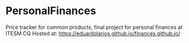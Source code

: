 # PersonalFinances
Price tracker for common products, final project for personal finances at ITESM CQ
Hosted at: https://eduardolarios.github.io/finances.github.io/
